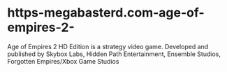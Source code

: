 # https-megabasterd.com-age-of-empires-2-
Age of Empires 2 HD Edition is a strategy video game. Developed and published by Skybox Labs, Hidden Path Entertainment, Ensemble Studios, Forgotten Empires/Xbox Game Studios
